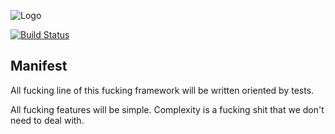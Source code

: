 ![Logo](https://cdn.rawgit.com/carlosmaniero/driven.js/6fdf7985504581451fbfe705fc3ddaccf7e52680/assets/img/logo.svg)

[![Build Status](https://travis-ci.org/carlosmaniero/driven.js.svg?branch=master)](https://travis-ci.org/carlosmaniero/driven.js)

## Manifest

All fucking line of this fucking framework will be written oriented by tests.

All fucking features will be simple.
Complexity is a fucking shit that we don't need to deal with.

